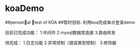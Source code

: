 # koaDemo
##personal test of KOA
##暂时目标: 利用koa完成单点登录demo

目前已完成功能：
1.中间件
2.mysql数据库连接
3.路由转发

待完成：
1.日志功能
2.异常控制（错误类型控制）
3.修饰器